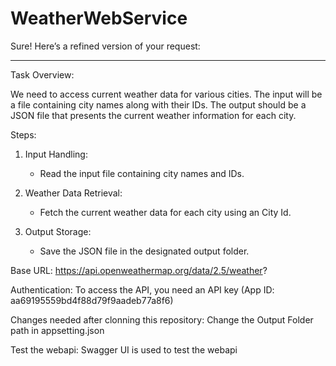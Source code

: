 # WeatherWebService
Sure! Here’s a refined version of your request:

---

Task Overview:

We need to access current weather data for various cities. The input will be a file containing city names along with their IDs. The output should be a JSON file that presents the current weather information for each city.

Steps:

1. Input Handling:
   - Read the input file containing city names and IDs.

2. Weather Data Retrieval:
   - Fetch the current weather data for each city using an City Id.

3. Output Storage:
   - Save the JSON file in the designated output folder.

Base URL:
https://api.openweathermap.org/data/2.5/weather?

Authentication:
To access the API, you need an API key (App ID: aa69195559bd4f88d79f9aadeb77a8f6)

Changes needed after clonning this repository:
Change the Output Folder path in appsetting.json

Test the webapi:
Swagger UI is used to test the webapi 


